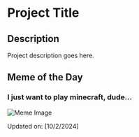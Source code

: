 # Project Title

## Description

Project description goes here.

## Meme of the Day

### I just want to play minecraft, dude...
![Meme Image](https://i.redd.it/12vv3pav6yrd1.png)

Updated on: [10/2/2024]